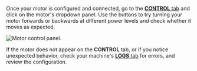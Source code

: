 Once your motor is configured and connected, go to the [**CONTROL** tab](/app/fleet/control/) and click on the motor's dropdown panel.
Use the buttons to try turning your motor forwards or backwards at different power levels and check whether it moves as expected.

![Motor control panel.](/machine/components/motor/control.png)

If the motor does not appear on the **CONTROL** tab, or if you notice unexpected behavior, check your machine's [**LOGS** tab](/app/fleet/machines/#logs) for errors, and review the configuration.

